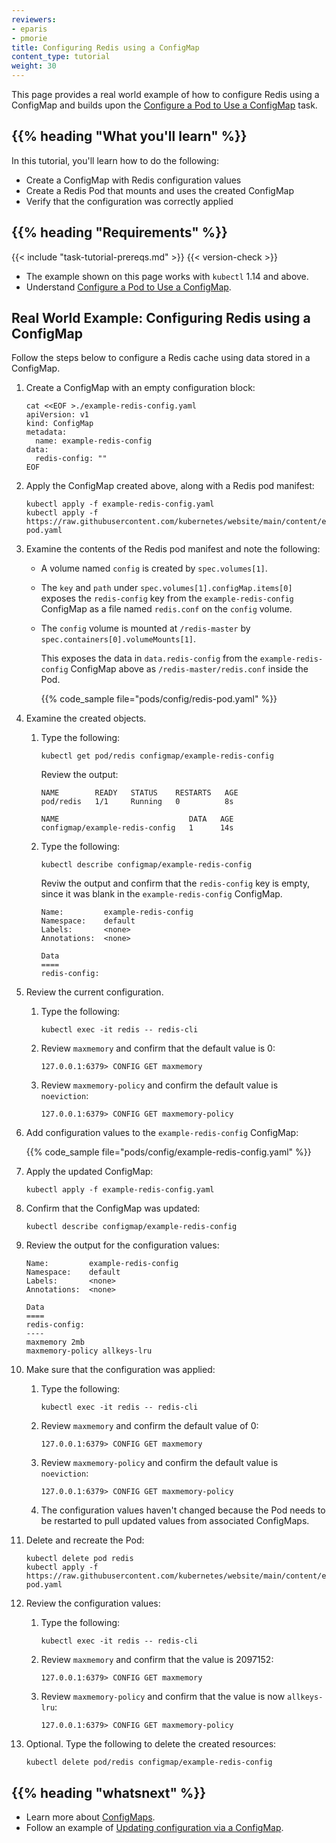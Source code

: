 ```yaml
---
reviewers:
- eparis
- pmorie
title: Configuring Redis using a ConfigMap
content_type: tutorial
weight: 30
---
```


<!-- overview -->

This page provides a real world example of how to configure Redis using a ConfigMap and builds upon the [Configure a Pod to Use a ConfigMap](/docs/tasks/configure-pod-container/configure-pod-configmap/) task. 



## {{% heading "What you'll learn" %}}

In this tutorial, you'll learn how to do the following:
* Create a ConfigMap with Redis configuration values
* Create a Redis Pod that mounts and uses the created ConfigMap
* Verify that the configuration was correctly applied



## {{% heading "Requirements" %}}


{{< include "task-tutorial-prereqs.md" >}} {{< version-check >}}

* The example shown on this page works with `kubectl` 1.14 and above.
* Understand [Configure a Pod to Use a ConfigMap](/docs/tasks/configure-pod-container/configure-pod-configmap/).



<!-- lessoncontent -->


## Real World Example: Configuring Redis using a ConfigMap

Follow the steps below to configure a Redis cache using data stored in a ConfigMap.

1. Create a ConfigMap with an empty configuration block:

    ```shell
    cat <<EOF >./example-redis-config.yaml
    apiVersion: v1
    kind: ConfigMap
    metadata:
      name: example-redis-config
    data:
      redis-config: ""
    EOF
    ```

2. Apply the ConfigMap created above, along with a Redis pod manifest:

    ```shell
    kubectl apply -f example-redis-config.yaml
    kubectl apply -f https://raw.githubusercontent.com/kubernetes/website/main/content/en/examples/pods/config/redis-pod.yaml
    ```

3. Examine the contents of the Redis pod manifest and note the following:

    * A volume named `config` is created by `spec.volumes[1]`.
    * The `key` and `path` under `spec.volumes[1].configMap.items[0]` exposes the `redis-config` key from the 
  `example-redis-config` ConfigMap as a file named `redis.conf` on the `config` volume.
    * The `config` volume is mounted at `/redis-master` by `spec.containers[0].volumeMounts[1]`.

      This exposes the data in `data.redis-config` from the `example-redis-config`
  ConfigMap above as `/redis-master/redis.conf` inside the Pod.

        {{% code_sample file="pods/config/redis-pod.yaml" %}}

4. Examine the created objects.
    1. Type the following:
        ```shell
        kubectl get pod/redis configmap/example-redis-config 
        ```

       Review the output:

        ```
        NAME        READY   STATUS    RESTARTS   AGE
        pod/redis   1/1     Running   0          8s

        NAME                             DATA   AGE
        configmap/example-redis-config   1      14s
        ```

    2. Type the following:

        ```shell
        kubectl describe configmap/example-redis-config
        ```

        Reviw the output and confirm that the `redis-config` key is empty, since it was blank in the `example-redis-config` ConfigMap.

        ```shell
        Name:         example-redis-config
        Namespace:    default
        Labels:       <none>
        Annotations:  <none>

        Data
        ====
        redis-config:
        ```

5. Review the current configuration.
    1. Type the following:
        ```shell
        kubectl exec -it redis -- redis-cli
        ```
    
    2. Review `maxmemory` and confirm that the default value is 0:

        ```shell
        127.0.0.1:6379> CONFIG GET maxmemory
        ```

    3. Review `maxmemory-policy` and confirm the default value is `noeviction`:

        ```shell
        127.0.0.1:6379> CONFIG GET maxmemory-policy
        ```

6. Add configuration values to the `example-redis-config` ConfigMap:

    {{% code_sample file="pods/config/example-redis-config.yaml" %}}

7. Apply the updated ConfigMap:

    ```shell
    kubectl apply -f example-redis-config.yaml
    ```

8. Confirm that the ConfigMap was updated:

    ```shell
    kubectl describe configmap/example-redis-config
    ```

9. Review the output for the configuration values:

    ```shell
    Name:         example-redis-config
    Namespace:    default
    Labels:       <none>
    Annotations:  <none>

    Data
    ====
    redis-config:
    ----
    maxmemory 2mb
    maxmemory-policy allkeys-lru
    ```

10. Make sure that the configuration was applied:
    1. Type the following:
        ```shell
        kubectl exec -it redis -- redis-cli
        ```

    2. Review `maxmemory` and confirm the default value of 0:

        ```shell
        127.0.0.1:6379> CONFIG GET maxmemory
        ```

    3. Review `maxmemory-policy` and confirm the default value is `noeviction`:

        ```shell
        127.0.0.1:6379> CONFIG GET maxmemory-policy
        ```
    4. The configuration values haven't changed because the Pod needs to be restarted to pull updated
values from associated ConfigMaps. 

11. Delete and recreate the Pod:

    ```shell
    kubectl delete pod redis
    kubectl apply -f https://raw.githubusercontent.com/kubernetes/website/main/content/en/examples/pods/config/redis-pod.yaml
    ```

12. Review the configuration values:
    1. Type the following: 
        ```shell
        kubectl exec -it redis -- redis-cli
        ```

    2. Review `maxmemory` and confirm that the value is 2097152: 

        ```shell
        127.0.0.1:6379> CONFIG GET maxmemory
        ```

    3. Review `maxmemory-policy` and confirm that the value is now `allkeys-lru`:

        ```shell
        127.0.0.1:6379> CONFIG GET maxmemory-policy
        ```

13. Optional. Type the following to delete the created resources:

    ```shell
    kubectl delete pod/redis configmap/example-redis-config
    ```

## {{% heading "whatsnext" %}}


* Learn more about [ConfigMaps](/docs/tasks/configure-pod-container/configure-pod-configmap/).
* Follow an example of [Updating configuration via a ConfigMap](/docs/tutorials/configuration/updating-configuration-via-a-configmap/).
